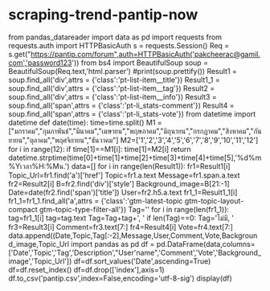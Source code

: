 # scraping-trend-pantip-now
from pandas_datareader import data as pd
import requests
from requests.auth import HTTPBasicAuth
s = requests.Session() 
Req = s.get("https://pantip.com/forum",auth=HTTPBasicAuth('pakcheerac@gamil.com','password123'))
from bs4 import BeautifulSoup
soup = BeautifulSoup(Req.text,'html.parser')
#print(soup.prettify())
Result1 = soup.find_all('div',attrs = {'class':'pt-list-item__title'})
Result1_1 = soup.find_all('div',attrs = {'class':'pt-list-item__tag'})
Result2 = soup.find_all('div',attrs = {'class':'pt-list-item__info'})
Result3 = soup.find_all('span',attrs = {'class':'pt-li_stats-comment'})
Result4 = soup.find_all('span',attrs = {'class':'pt-li_stats-vote'})
from datetime import datetime
def date(time):
    time=time.split()
    M1 = ["มกราคม","กุมภาพันธ์","มีนาคม","เมษายน","พฤษภาคม","มิถุนายน","กรกฎาคม","สิงหาคม","กันยายน","ตุลาคม","พฤศจิกายน","ธันวาคม"]
    M2=['1','2','3','4','5','6','7','8','9','10','11','12']
    for i in range(12):
        if time[1]==M1[i]:
            time[1]=M2[i]
            return datetime.strptime(time[0]+time[1]+time[2]+time[3]+time[4]+time[5],'%d%m%Yเวลา%H:%Mน.')
            data=[]
for i in range(len(Result1)):
    fr1=Result1[i]
    Topic_Url=fr1.find('a')['href']
    Topic=fr1.a.text
    Message=fr1.span.a.text
    fr2=Result2[i]
    B=fr2.find('div')['style']
    Background_image=B[21:-1]
    Date=date(fr2.find('span')['title'])
    User=fr2.h5.a.text
    fr1_1=Result1_1[i]
    fr1_1=fr1_1.find_all('a',attrs = {'class':'gtm-latest-topic gtm-topic-layout-compact gtm-topic-type-filter-all'})
    Tag=''
    for i in range(len(fr1_1)):
        tag=fr1_1[i]
        tag=tag.text
        Tag=Tag+tag+', '
    if len(Tag)==0:
        Tag='ไม่มี, '
    fr3=Result3[i]
    Comment=fr3.text[7:]
    fr4=Result4[i]
    Vote=fr4.text[7:]
    data.append((Date,Topic,Tag[:-2],Message,User,Comment,Vote,Background_image,Topic_Url
import pandas as pd
df = pd.DataFrame(data,columns=['Date','Topic','Tag','Description',"User'name",'Comment','Vote','Background_image','Topic_Url'])
df=df.sort_values('Date',ascending=True)
df=df.reset_index()
df=df.drop(['index'],axis=1)
df.to_csv('pantip.csv',index=False,encoding='utf-8-sig')
display(df)
